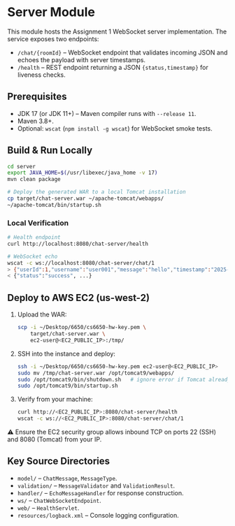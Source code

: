 # Server Module

This module hosts the Assignment 1 WebSocket server implementation. The service exposes two endpoints:

- `/chat/{roomId}` – WebSocket endpoint that validates incoming JSON and echoes the payload with server timestamps.
- `/health` – REST endpoint returning a JSON `{status,timestamp}` for liveness checks.

## Prerequisites
- JDK 17 (or JDK 11+) – Maven compiler runs with `--release 11`.
- Maven 3.8+.
- Optional: `wscat` (`npm install -g wscat`) for WebSocket smoke tests.

## Build & Run Locally
```bash
cd server
export JAVA_HOME=$(/usr/libexec/java_home -v 17)
mvn clean package

# Deploy the generated WAR to a local Tomcat installation
cp target/chat-server.war ~/apache-tomcat/webapps/
~/apache-tomcat/bin/startup.sh
```

### Local Verification
```bash
# Health endpoint
curl http://localhost:8080/chat-server/health

# WebSocket echo
wscat -c ws://localhost:8080/chat-server/chat/1
> {"userId":1,"username":"user001","message":"hello","timestamp":"2025-10-09T00:00:00Z","messageType":"TEXT"}
< {"status":"success", ...}
```

## Deploy to AWS EC2 (us-west-2)
1. Upload the WAR:
   ```bash
   scp -i ~/Desktop/6650/cs6650-hw-key.pem \
       target/chat-server.war \
       ec2-user@<EC2_PUBLIC_IP>:/tmp/
   ```
2. SSH into the instance and deploy:
   ```bash
   ssh -i ~/Desktop/6650/cs6650-hw-key.pem ec2-user@<EC2_PUBLIC_IP>
   sudo mv /tmp/chat-server.war /opt/tomcat9/webapps/
   sudo /opt/tomcat9/bin/shutdown.sh   # ignore error if Tomcat already stopped
   sudo /opt/tomcat9/bin/startup.sh
   ```
3. Verify from your machine:
   ```bash
   curl http://<EC2_PUBLIC_IP>:8080/chat-server/health
   wscat -c ws://<EC2_PUBLIC_IP>:8080/chat-server/chat/1
   ```

⚠️ Ensure the EC2 security group allows inbound TCP on ports 22 (SSH) and 8080 (Tomcat) from your IP.

## Key Source Directories
- `model/` – `ChatMessage`, `MessageType`.
- `validation/` – `MessageValidator` and `ValidationResult`.
- `handler/` – `EchoMessageHandler` for response construction.
- `ws/` – `ChatWebSocketEndpoint`.
- `web/` – `HealthServlet`.
- `resources/logback.xml` – Console logging configuration.
